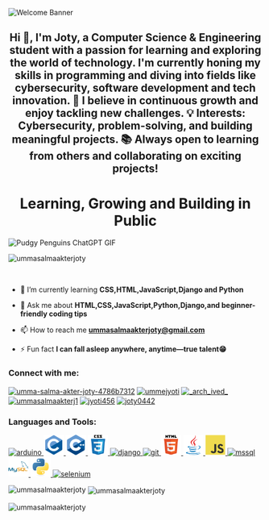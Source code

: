 ![Welcome Banner](https://github.com/user-attachments/assets/bf0ea824-a81e-45b5-8f73-68b9671b9c1d)
<h2 align="center">Hi 👋, I'm Joty, a Computer Science & Engineering student with a passion for learning and exploring the world of technology. I'm currently honing my skills in programming and diving into fields like cybersecurity, software development and tech innovation. 🌱 I believe in continuous growth and enjoy tackling new challenges. 
💡 Interests: Cybersecurity, problem-solving, and building meaningful projects. 📚 Always open to learning from others and collaborating on exciting projects!</h2>
<h1 align="center">Learning, Growing and Building in Public</h1>
<img src="https://media.giphy.com/media/0lGd2OXXHe4tFhb7Wh/giphy.gif" alt="Pudgy Penguins ChatGPT GIF" width="500">


<p align="left"> <img src="https://komarev.com/ghpvc/?username=ummasalmaakterjoty&label=Profile%20views&color=0e75b6&style=flat" alt="ummasalmaakterjoty" /> </p>

<p align="left"> <a href="https://twitter.com/" target="blank"><img src="https://img.shields.io/twitter/follow/?logo=twitter&style=for-the-badge" alt="" /></a> </p>

- 🌱 I’m currently learning **CSS,HTML,JavaScript,Django and Python**

- 💬 Ask me about **HTML,CSS,JavaScript,Python,Django,and beginner-friendly coding tips**

- 📫 How to reach me **ummasalmaakterjoty@gmail.com**

- ⚡ Fun fact **I can fall asleep anywhere, anytime—true talent😁**

<h3 align="left">Connect with me:</h3>
<p align="left">
<a href="https://linkedin.com/in/umma-salma-akter-joty-4786b7312" target="blank"><img align="center" src="https://raw.githubusercontent.com/rahuldkjain/github-profile-readme-generator/master/src/images/icons/Social/linked-in-alt.svg" alt="umma-salma-akter-joty-4786b7312" height="30" width="40" /></a>
<a href="https://fb.com/ummejyoti" target="blank"><img align="center" src="https://raw.githubusercontent.com/rahuldkjain/github-profile-readme-generator/master/src/images/icons/Social/facebook.svg" alt="ummejyoti" height="30" width="40" /></a>
<a href="https://instagram.com/_arch_ived_" target="blank"><img align="center" src="https://raw.githubusercontent.com/rahuldkjain/github-profile-readme-generator/master/src/images/icons/Social/instagram.svg" alt="_arch_ived_" height="30" width="40" /></a>
<a href="https://www.hackerrank.com/ummasalmaakterj1" target="blank"><img align="center" src="https://raw.githubusercontent.com/rahuldkjain/github-profile-readme-generator/master/src/images/icons/Social/hackerrank.svg" alt="ummasalmaakterj1" height="30" width="40" /></a>
<a href="https://codeforces.com/profile/jyoti456" target="blank"><img align="center" src="https://raw.githubusercontent.com/rahuldkjain/github-profile-readme-generator/master/src/images/icons/Social/codeforces.svg" alt="jyoti456" height="30" width="40" /></a>
<a href="https://discord.gg/joty0442" target="blank"><img align="center" src="https://raw.githubusercontent.com/rahuldkjain/github-profile-readme-generator/master/src/images/icons/Social/discord.svg" alt="joty0442" height="30" width="40" /></a>
</p>

<h3 align="left">Languages and Tools:</h3>
<p align="left"> <a href="https://www.arduino.cc/" target="_blank" rel="noreferrer"> <img src="https://cdn.worldvectorlogo.com/logos/arduino-1.svg" alt="arduino" width="40" height="40"/> </a> <a href="https://www.cprogramming.com/" target="_blank" rel="noreferrer"> <img src="https://raw.githubusercontent.com/devicons/devicon/master/icons/c/c-original.svg" alt="c" width="40" height="40"/> </a> <a href="https://www.w3schools.com/cpp/" target="_blank" rel="noreferrer"> <img src="https://raw.githubusercontent.com/devicons/devicon/master/icons/cplusplus/cplusplus-original.svg" alt="cplusplus" width="40" height="40"/> </a> <a href="https://www.w3schools.com/css/" target="_blank" rel="noreferrer"> <img src="https://raw.githubusercontent.com/devicons/devicon/master/icons/css3/css3-original-wordmark.svg" alt="css3" width="40" height="40"/> </a> <a href="https://www.djangoproject.com/" target="_blank" rel="noreferrer"> <img src="https://cdn.worldvectorlogo.com/logos/django.svg" alt="django" width="40" height="40"/> </a> <a href="https://git-scm.com/" target="_blank" rel="noreferrer"> <img src="https://www.vectorlogo.zone/logos/git-scm/git-scm-icon.svg" alt="git" width="40" height="40"/> </a> <a href="https://www.w3.org/html/" target="_blank" rel="noreferrer"> <img src="https://raw.githubusercontent.com/devicons/devicon/master/icons/html5/html5-original-wordmark.svg" alt="html5" width="40" height="40"/> </a> <a href="https://www.java.com" target="_blank" rel="noreferrer"> <img src="https://raw.githubusercontent.com/devicons/devicon/master/icons/java/java-original.svg" alt="java" width="40" height="40"/> </a> <a href="https://developer.mozilla.org/en-US/docs/Web/JavaScript" target="_blank" rel="noreferrer"> <img src="https://raw.githubusercontent.com/devicons/devicon/master/icons/javascript/javascript-original.svg" alt="javascript" width="40" height="40"/> </a> <a href="https://www.microsoft.com/en-us/sql-server" target="_blank" rel="noreferrer"> <img src="https://www.svgrepo.com/show/303229/microsoft-sql-server-logo.svg" alt="mssql" width="40" height="40"/> </a> <a href="https://www.mysql.com/" target="_blank" rel="noreferrer"> <img src="https://raw.githubusercontent.com/devicons/devicon/master/icons/mysql/mysql-original-wordmark.svg" alt="mysql" width="40" height="40"/> </a> <a href="https://www.python.org" target="_blank" rel="noreferrer"> <img src="https://raw.githubusercontent.com/devicons/devicon/master/icons/python/python-original.svg" alt="python" width="40" height="40"/> </a> <a href="https://www.selenium.dev" target="_blank" rel="noreferrer"> <img src="https://raw.githubusercontent.com/detain/svg-logos/780f25886640cef088af994181646db2f6b1a3f8/svg/selenium-logo.svg" alt="selenium" width="40" height="40"/> </a> </p>

<p><img align="left" src="https://github-readme-stats.vercel.app/api/top-langs?username=ummasalmaakterjoty&show_icons=true&locale=en&layout=compact" alt="ummasalmaakterjoty" /></p>

<p>&nbsp;<img align="center" src="https://github-readme-stats.vercel.app/api?username=ummasalmaakterjoty&show_icons=true&locale=en" alt="ummasalmaakterjoty" /></p>

<p><img align="center" src="https://github-readme-streak-stats.herokuapp.com/?user=ummasalmaakterjoty&" alt="ummasalmaakterjoty" /></p>
